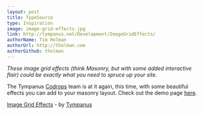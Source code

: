 ```yaml
---
layout: post
title: TypeSource
type: Inspiration
image: image-grid-effects.jpg
link: http://tympanus.net/Development/ImageGridEffects/
authorName: Tim Holman
authorUrl: http://tholman.com
authorGithub: tholman
---
```


_These image grid effects (think Masonry, but with some added interactive flair) could be exactly what you need to spruce up your site._

The Tympanus [Codrops](http://tympanus.net/codrops/) team is at it again, this time, with some beautiful effects you can add to your masonry layout. Check out the demo page [here](http://tympanus.net/Development/ImageGridEffects/).

[Image Grid Effects](http://tympanus.net/Development/ImageGridEffects/) - by [Tympanus](http://tympanus.net/codrops/)
